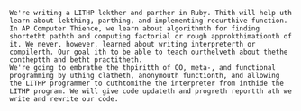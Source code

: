	We're writing a LITHP lekther and parther in Ruby. Thith will help uth learn about lekthing, parthing, and implementing recurthive function. In AP Computer Thience, we learn about algorithmth for finding shortetht pathth and computing factorial or rough approkthimationth of it. We never, however, learned about writing interpreterth or compilerth. Our goal ith to be able to teach ourthelveth about thethe contheptth and betht practitheth.
	We're going to embrathe the thpiritth of OO, meta-, and functional programming by uthing clatheth, anonymouth functionth, and allowing the LITHP programmer to cuthtomithe the interpreter from inthide the LITHP program. We will give code updateth and progreth reportth ath we write and rewrite our code.